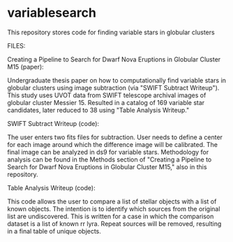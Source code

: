 # variablesearch
This repository stores code for finding variable stars in globular clusters

FILES:

Creating a Pipeline to Search for Dwarf Nova Eruptions in Globular Cluster M15 (paper):

Undergraduate thesis paper on how to computationally find variable stars in globular clusters using image subtraction (via "SWIFT Subtract Writeup"). This study uses UVOT data from SWIFT telescope archival images of globular cluster Messier 15. Resulted in a catalog of 169 variable star candidates, later reduced to 38 using "Table Analysis Writeup."


SWIFT Subtract Writeup (code):

The user enters two fits files for subtraction. User needs to define a center for each image around which the difference image will be calibrated. The final image can be analyzed in ds9 for variable stars. Methodology for analysis can be found in the Methods section of "Creating a Pipeline to Search for Dwarf Nova Eruptions in Globular Cluster M15," also in this repository.

Table Analysis Writeup (code):

This code allows the user to compare a list of stellar objects with a list of known objects. The intention is to identify which sources from the original list are undiscovered. This is written for a case in which the comparison dataset is a list of known rr lyra. Repeat sources will be removed, resulting in a final table of unique objects.
